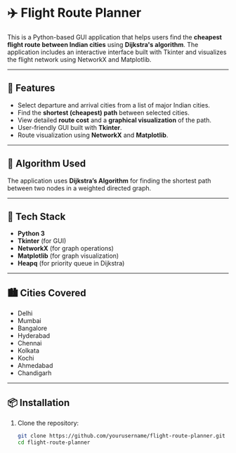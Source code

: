 # ✈️ Flight Route Planner

This is a Python-based GUI application that helps users find the **cheapest flight route between Indian cities** using **Dijkstra's algorithm**. The application includes an interactive interface built with Tkinter and visualizes the flight network using NetworkX and Matplotlib.

---

## 🚀 Features

- Select departure and arrival cities from a list of major Indian cities.
- Find the **shortest (cheapest) path** between selected cities.
- View detailed **route cost** and a **graphical visualization** of the path.
- User-friendly GUI built with **Tkinter**.
- Route visualization using **NetworkX** and **Matplotlib**.

---

## 🧠 Algorithm Used

The application uses **Dijkstra’s Algorithm** for finding the shortest path between two nodes in a weighted directed graph.

---

## 🧩 Tech Stack

- **Python 3**
- **Tkinter** (for GUI)
- **NetworkX** (for graph operations)
- **Matplotlib** (for graph visualization)
- **Heapq** (for priority queue in Dijkstra)

---

## 🏙️ Cities Covered

- Delhi
- Mumbai
- Bangalore
- Hyderabad
- Chennai
- Kolkata
- Kochi
- Ahmedabad
- Chandigarh

---

## 📦 Installation

1. Clone the repository:
   ```bash
   git clone https://github.com/yourusername/flight-route-planner.git
   cd flight-route-planner
